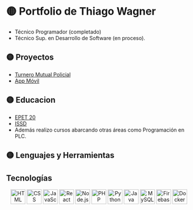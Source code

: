 # 🟡 Portfolio de Thiago Wagner
- Técnico Programador (completado)
- Técnico Sup. en Desarrollo de Software (en proceso).
## 🟡 Proyectos   
- [Turnero Mutual Policial](https://github.com/ThiagoW4W/Turnero-Mutual)
- [App Móvil](https://github.com/ThiagoW4W/Turnero-Mutual)
## 🟡 Educacion
- [EPET 20](https://epet20.edu.ar/ )
- [ISSD](https://issd.edu.ar/es/desarrollo-software/)
- Además realizo cursos abarcando otras áreas como Programación en PLC.
## 🟡 Lenguajes y Herramientas
## Tecnologías

<p align="center">
  <img src="assets/logos/html.svg" alt="HTML" width="40" />
  <img src="assets/logos/css.svg" alt="CSS" width="40" />
  <img src="assets/logos/javascript.svg" alt="JavaScript" width="40" />
  <img src="assets/logos/react.svg" alt="React" width="40" />
  <img src="assets/logos/nodejs.svg" alt="Node.js" width="40" />
  <img src="assets/logos/php.svg" alt="PHP" width="40" />
  <img src="assets/logos/python.svg" alt="Python" width="40" />
  <img src="assets/logos/java.svg" alt="Java" width="40" />
  <img src="assets/logos/mysql.svg" alt="MySQL" width="40" />
  <img src="assets/logos/firebase.svg" alt="Firebase" width="40" />
  <img src="assets/logos/docker.svg" alt="Docker" width="40" />
</p>
